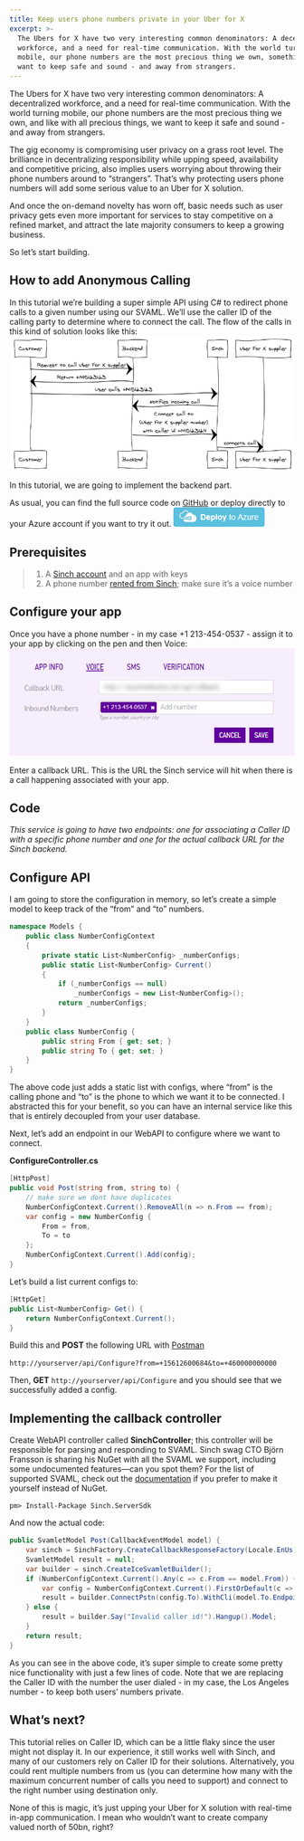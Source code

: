 ```yaml
---
title: Keep users phone numbers private in your Uber for X
excerpt: >-
  The Ubers for X have two very interesting common denominators: A decentralized
  workforce, and a need for real-time communication. With the world turning
  mobile, our phone numbers are the most precious thing we own, something we
  want to keep safe and sound - and away from strangers.
---
```

The Ubers for X have two very interesting common denominators: A decentralized workforce, and a need for real-time communication. With the world turning mobile, our phone numbers are the most precious thing we own, and like with all precious things, we want to keep it safe and sound - and away from strangers.

The gig economy is compromising user privacy on a grass root level. The brilliance in decentralizing responsibility while upping speed, availability and competitive pricing, also implies users worrying about throwing their phone numbers around to “strangers”. That’s why protecting users phone numbers will add some serious value to an Uber for X solution.

And once the on-demand novelty has worn off, basic needs such as user privacy gets even more important for services to stay competitive on a refined market, and attract the late majority consumers to keep a growing business.

So let’s start building.

## How to add Anonymous Calling

In this tutorial we’re building a super simple API using C\# to redirect phone calls to a given number using our SVAML. We’ll use the caller ID of the calling party to determine where to connect the call. The flow of the calls in this kind of solution looks like this:
![napkin-diagram.png](images\9f49808-napkin-diagram.png)

In this tutorial, we are going to implement the backend part.

As usual, you can find the full source code on [GitHub](https://github.com/sinch/net-redirect-call) or deploy directly to your Azure account if you want to try it out.
![deploybutton.png](images\0ccd0aa-deploybutton.png)

## Prerequisites

> 1.  A [Sinch account](https://portal.sinch.com/#/signup) and an app with keys
> 2.  A phone number [rented from Sinch](https://portal.sinch.com/#/numbers); make sure it’s a voice number

## Configure your app

Once you have a phone number - in my case +1 213-454-0537 - assign it to your app by clicking on the pen and then Voice:
![dashboard.jpg](images\91e752c-dashboard.jpg)

Enter a callback URL. This is the URL the Sinch service will hit when there is a call happening associated with your app.

## Code

*This service is going to have two endpoints: one for associating a Caller ID with a specific phone number and one for the actual callback URL for the Sinch backend.*

## Configure API

I am going to store the configuration in memory, so let’s create a simple model to keep track of the “from” and “to” numbers.

```csharp
namespace Models {
    public class NumberConfigContext
    {
        private static List<NumberConfig> _numberConfigs;
        public static List<NumberConfig> Current()
        {
            if (_numberConfigs == null)
                _numberConfigs = new List<NumberConfig>();
            return _numberConfigs;
        }
    }
    public class NumberConfig {
        public string From { get; set; }
        public string To { get; set; }
    }
}
```

The above code just adds a static list with configs, where “from” is the calling phone and “to” is the phone to which we want it to be connected. I abstracted this for your benefit, so you can have an internal service like this that is entirely decoupled from your user database.

Next, let’s add an endpoint in our WebAPI to configure where we want to connect.

**ConfigureController.cs**

```csharp
[HttpPost]
public void Post(string from, string to) {
    // make sure we dont have duplicates
    NumberConfigContext.Current().RemoveAll(n => n.From == from);
    var config = new NumberConfig {
        From = from,
        To = to
    };
    NumberConfigContext.Current().Add(config);
}
```

Let’s build a list current configs to:

```csharp
[HttpGet]
public List<NumberConfig> Get() {
    return NumberConfigContext.Current();
}
```

Build this and **POST** the following URL with [Postman](https://www.getpostman.com/)

`http://yourserver/api/Configure?from=+15612600684&to=+460000000000`

Then, **GET** `http://yourserver/api/Configure` and you should see that we successfully added a config.

## Implementing the callback controller

Create WebAPI controller called **SinchController**; this controller will be responsible for parsing and responding to SVAML. Sinch swag CTO Björn Fransson is sharing his NuGet with all the SVAML we support, including some undocumented features—can you spot them? For the list of supported SVAML, check out the [documentation](doc:voice-rest-api-callback-api#svaml-quick-reference) if you prefer to make it yourself instead of NuGet.

```nugetgithub
pm> Install-Package Sinch.ServerSdk
```

And now the actual code:

```csharp
public SvamletModel Post(CallbackEventModel model) {
    var sinch = SinchFactory.CreateCallbackResponseFactory(Locale.EnUs);
    SvamletModel result = null;
    var builder = sinch.CreateIceSvamletBuilder();
    if (NumberConfigContext.Current().Any(c => c.From == model.From)) {
        var config = NumberConfigContext.Current().FirstOrDefault(c => c.From == model.From);
        result = builder.ConnectPstn(config.To).WithCli(model.To.Endpoint).WithoutCallbacks().Model;
    } else {
        result = builder.Say("Invalid caller id!").Hangup().Model;
    }
    return result;
}
```

As you can see in the above code, it’s super simple to create some pretty nice functionality with just a few lines of code. Note that we are replacing the Caller ID with the number the user dialed - in my case, the Los Angeles number - to keep both users’ numbers private.

## What’s next?

This tutorial relies on Caller ID, which can be a little flaky since the user might not display it. In our experience, it still works well with Sinch, and many of our customers rely on Caller ID for their solutions. Alternatively, you could rent multiple numbers from us (you can determine how many with the maximum concurrent number of calls you need to support) and connect to the right number using destination only.

None of this is magic, it’s just upping your Uber for X solution with real-time in-app communication. I mean who wouldn’t want to create company valued north of 50bn, right?

